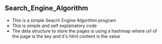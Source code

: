 ## Search_Engine_Algorithm
 * This is a simple Seacrh Engine Algortihm program 
 * This is simple and self explainatory code 
 * The data structure to store the pages is using a hashmap where url of the page is the key and it's html content is the value
